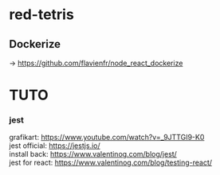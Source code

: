 # red-tetris

## Dockerize
-> https://github.com/flavienfr/node_react_dockerize  

# TUTO
### jest
grafikart: https://www.youtube.com/watch?v=_9JTTGI9-K0  
jest official: https://jestjs.io/  
install back: https://www.valentinog.com/blog/jest/  
jest for react: https://www.valentinog.com/blog/testing-react/  
